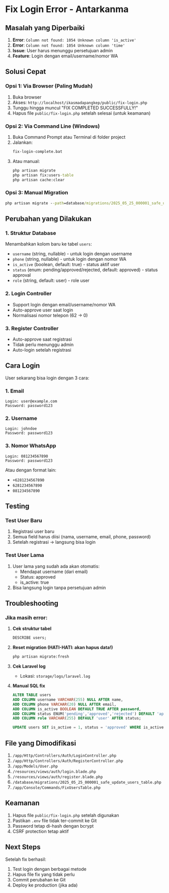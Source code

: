 # Fix Login Error - Antarkanma

## Masalah yang Diperbaiki

1. **Error**: `Column not found: 1054 Unknown column 'is_active'`
2. **Error**: `Column not found: 1054 Unknown column 'time'` 
3. **Issue**: User harus menunggu persetujuan admin
4. **Feature**: Login dengan email/username/nomor WA

## Solusi Cepat

### Opsi 1: Via Browser (Paling Mudah)
1. Buka browser
2. Akses: `http://localhost/ikasmadapangkep/public/fix-login.php`
3. Tunggu hingga muncul "FIX COMPLETED SUCCESSFULLY!"
4. Hapus file `public/fix-login.php` setelah selesai (untuk keamanan)

### Opsi 2: Via Command Line (Windows)
1. Buka Command Prompt atau Terminal di folder project
2. Jalankan:
   ```cmd
   fix-login-complete.bat
   ```
3. Atau manual:
   ```cmd
   php artisan migrate
   php artisan fix:users-table
   php artisan cache:clear
   ```

### Opsi 3: Manual Migration
```cmd
php artisan migrate --path=database/migrations/2025_05_25_000001_safe_update_users_table.php
```

## Perubahan yang Dilakukan

### 1. Struktur Database
Menambahkan kolom baru ke tabel `users`:
- `username` (string, nullable) - untuk login dengan username
- `phone` (string, nullable) - untuk login dengan nomor WA
- `is_active` (boolean, default: true) - status aktif user
- `status` (enum: pending/approved/rejected, default: approved) - status approval
- `role` (string, default: user) - role user

### 2. Login Controller
- Support login dengan email/username/nomor WA
- Auto-approve user saat login
- Normalisasi nomor telepon (62 → 0)

### 3. Register Controller  
- Auto-approve saat registrasi
- Tidak perlu menunggu admin
- Auto-login setelah registrasi

## Cara Login

User sekarang bisa login dengan 3 cara:

### 1. Email
```
Login: user@example.com
Password: password123
```

### 2. Username
```
Login: johndoe
Password: password123
```

### 3. Nomor WhatsApp
```
Login: 081234567890
Password: password123
```

Atau dengan format lain:
- `+6281234567890`
- `6281234567890`
- `081234567890`

## Testing

### Test User Baru
1. Registrasi user baru
2. Semua field harus diisi (nama, username, email, phone, password)
3. Setelah registrasi → langsung bisa login

### Test User Lama
1. User lama yang sudah ada akan otomatis:
   - Mendapat username (dari email)
   - Status: approved
   - is_active: true
2. Bisa langsung login tanpa persetujuan admin

## Troubleshooting

### Jika masih error:

1. **Cek struktur tabel**
   ```sql
   DESCRIBE users;
   ```

2. **Reset migration (HATI-HATI: akan hapus data!)**
   ```cmd
   php artisan migrate:fresh
   ```

3. **Cek Laravel log**
   - Lokasi: `storage/logs/laravel.log`

4. **Manual SQL fix**
   ```sql
   ALTER TABLE users 
   ADD COLUMN username VARCHAR(255) NULL AFTER name,
   ADD COLUMN phone VARCHAR(20) NULL AFTER email,
   ADD COLUMN is_active BOOLEAN DEFAULT TRUE AFTER password,
   ADD COLUMN status ENUM('pending','approved','rejected') DEFAULT 'approved' AFTER is_active,
   ADD COLUMN role VARCHAR(255) DEFAULT 'user' AFTER status;
   
   UPDATE users SET is_active = 1, status = 'approved' WHERE is_active IS NULL;
   ```

## File yang Dimodifikasi

1. `/app/Http/Controllers/Auth/LoginController.php`
2. `/app/Http/Controllers/Auth/RegisterController.php`
3. `/app/Models/User.php`
4. `/resources/views/auth/login.blade.php`
5. `/resources/views/auth/register.blade.php`
6. `/database/migrations/2025_05_25_000001_safe_update_users_table.php`
7. `/app/Console/Commands/FixUsersTable.php`

## Keamanan

1. Hapus file `public/fix-login.php` setelah digunakan
2. Pastikan `.env` file tidak ter-commit ke Git
3. Password tetap di-hash dengan bcrypt
4. CSRF protection tetap aktif

## Next Steps

Setelah fix berhasil:
1. Test login dengan berbagai metode
2. Hapus file fix yang tidak perlu
3. Commit perubahan ke Git
4. Deploy ke production (jika ada)
